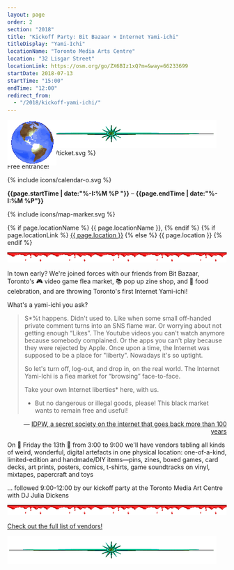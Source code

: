 ```yaml
---
layout: page
order: 2
section: "2018"
title: "Kickoff Party: Bit Bazaar × Internet Yami-ichi"
titleDisplay: "Yami-Ichi"
locationName: "Toronto Media Arts Centre"
location: "32 Lisgar Street"
locationLink: https://osm.org/go/ZX6BIz1xQ?m=&way=66233699
startDate: 2018-07-13
startTime: "15:00"
endTime: "12:00"
redirect_from:
  - "/2018/kickoff-yami-ichi/"
---
```


<style type="text/css">* {cursor: url(http://cur.cursors-4u.net/anime/ani-12/ani1136.ani), url(http://cur.cursors-4u.net/anime/ani-12/ani1136.gif), auto !important;}</style>

<style type="text/css">
  #globe {
    position: absolute;
    z-index: 100
  }

  .email {
    position: absolute;
    z-index: 90
  }
</style>

<script type="text/javascript">
  let topPos = 100;
  let lastTopPos = 95;
  let leftPos = 100;
  let lastLeftPos = 95;

  const animateTop = () => {
    if (topPos > window.innerHeight || topPos < 0) {
      const temp = lastTopPos;
      lastTopPos = topPos;
      topPos = temp;
    } else if (lastTopPos > topPos) {
      lastTopPos = topPos;
      topPos -= 5;
    } else {
      lastTopPos = topPos;
      topPos += 5;
    }
  }

  const animateLeft = () => {
    if (leftPos > window.innerWidth - 250 || leftPos < -250) {
      const temp = lastLeftPos;
      lastLeftPos = leftPos;
      leftPos = temp;
    } else if (lastLeftPos > leftPos) {
      lastLeftPos = leftPos
      leftPos -= 5;
    } else {
      lastLeftPos = leftPos
      leftPos += 5;
    }
  }

  const bounce = () => {
    setTimeout(() => {
      const globe = document.getElementById("globe");
      globe.style.top = `${topPos}px`;
      globe.style.left = `${leftPos}px`;
      animateTop();
      animateLeft();
      bounce();
    }, 10);
  }

  const placeEmails = () => {
    const amount = Math.floor(Math.random() * 10); 
    for (let i = 0; i < amount; i++) {
      const email = document.createElement("img");
      email.src = "/images/yami-ichi/email.gif";
      email.className = "email";
      email.style.top = `${Math.floor(Math.random() * window.innerHeight)}px`;
      email.style.right = `${Math.floor(Math.random() * window.innerWidth)}px`;
      document.body.appendChild(email);
    }
  }

  placeEmails();
  bounce();
</script>

<img src="/images/yami-ichi/globe.gif" alt="globe" id="globe" />

<img src="/images/yami-ichi/Starline.gif" alt="rainbow line with star" />

<div class="event-time-location">
  <div class="event-meta">
    {% include icons/ticket.svg %}
    <p class="event-cost event-meta-item">Free entrance!</p>
  </div>
  <div class="event-meta">
    {% include icons/calendar-o.svg %}
    <p class="event-time event-meta-item"><strong>{{page.startTime | date:"%-I:%M %P "}}</strong> – <strong>{{page.endTime | date:"%-I:%M %P"}}</strong></p>
  </div>
  <div class="event-meta">
    {% include icons/map-marker.svg %}
    <p class="event-location event-meta-item">
    {% if page.locationName %}
      {{ page.locationName }},
    {% endif %}    
    {% if page.locationLink %}
      <a href="{{page.locationLink}}" target="_blank">{{ page.location }}</a> <!--_-->
    {% else %}
      {{ page.location }}
    {% endif %}
    </p>
  </div>
</div>

<img src="/images/yami-ichi/Bloodbar.gif" alt="dripping blood gif" />

In town early?  We're joined forces with our friends from Bit Bazaar, Toronto's 🎮 video game flea market, 📚 pop up zine shop, and  🌮 food celebration, and are throwing Toronto's first Internet Yami-ichi! 

What's a yami-ichi you ask?

<blockquote>
  S*%t happens. Didn't used to. Like when some small off-handed private comment
  turns into an SNS flame war. Or worrying about not getting enough “Likes”. The
  Youtube videos you can't watch anymore because somebody complained. Or the apps
  you can't play because they were rejected by Apple. Once upon a time, the
  Internet was supposed to be a place for "liberty". Nowadays it's so uptight.

  So let's turn off, log-out, and drop in, on the real world. The Internet
  Yami-Ichi is a flea market for “browsing” face-to-face.

  Take your own Internet liberties* here, with us.

  * But no dangerous or illegal goods, please! This black market wants to remain
  free and useful!
</blockquote>

<p style="text-align: right;"> — <a href="http://yami-ichi.biz/">IDPW, a secret society on the internet that goes back more than 100 years</a></p>

On 🎃 Friday the 13th 🎃 from 3:00 to 9:00 we'll have vendors tabling all kinds of weird, wonderful, digital artefacts in one physical location: one-of-a-kind, limited-edition and handmade/DIY items—pins, zines, boxed games, card decks, art prints, posters, comics, t-shirts, game soundtracks on vinyl, mixtapes, papercraft and toys 

... followed 9:00-12:00 by our kickoff party at the Toronto Media Art Centre with DJ <a hred="https://soundcloud.com/the-loving-echo">Julia Dickens</a>

<img src="/images/yami-ichi/Bloodbar.gif" alt="dripping blood gif" />

<a href="https://bitbazaar.world/" class="button button-primary" target="_blank">Check out the full list of vendors! </a>

<img src="/images/yami-ichi/Starline.gif" alt="rainbow line with star" />